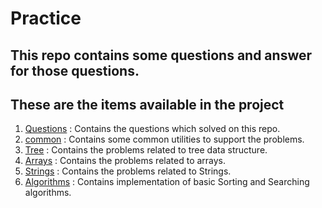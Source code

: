 # Practice
## This repo contains some questions and answer for those questions.

## These are the items available in the project
1. [Questions](Questions) : Contains the questions which solved on this repo.
2. [common](common) : Contains some common utilities to support the problems.
3. [Tree](Tree) : Contains the problems related to tree data structure.
4. [Arrays](Arrays) : Contains the problems related to arrays.
5. [Strings](Strings) : Contains the problems related to Strings.
6. [Algorithms](Algorithms) : Contains implementation of basic Sorting and Searching algorithms.